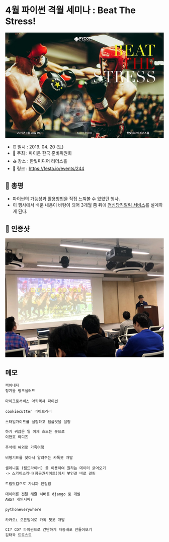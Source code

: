 # 4월 파이썬 격월 세미나 : Beat The Stress!

![4월 파이썬 격월 세미나 : Beat The Stress!](image.JPG)

- ⏰ 일시 : 2019. 04. 20 (토)
- 💁 주최 : 파이콘 한국 준비위원회
- ⛳ 장소 : 한빛미디어 리더스홀
- 🔗 링크 : https://festa.io/events/244

## 👏 총평 

- 파이썬의 가능성과 활용방법을 직접 느껴볼 수 있었던 행사.
- 이 행사에서 배운 내용이 바탕이 되어 3개월 쯤 뒤에 [점심당직알림 서비스](https://github.com/HaenaraShin/Lunch_Shift_Alert_SMS_Sender)를 설계하게 된다.

## 📸 인증샷

![인증샷](self.jpg)


## 메모
```
찍어내자
정겨울 뱅크샐러드

마이크로서비스 아키텍쳐 파이썬

cookiecutter 라이브러리

스타일가이드를 설정하고 템플릿을 설정

```

```
하기 귀찮은 일 이제 효도는 봇으로
이현호 와디즈

추석에 해외로 가족여행

비행기표를 찾아서 알려주는 카톡봇 개발

셀레니움 (웹드라이버) 를 이용하여 원하는 데이터 긁어오기
-> 스카이스캐너(항공권사이트)에서 봇인걸 바로 걸림

트립닷컴으로 가니까 안걸림

데이터를 전달 해줄 서버를 django 로 개발
AWS? 개인서버?

pythoneverywhere

카카오i 오픈빌더로 카톡 챗봇 개발
```

```
CI? CD? 파이썬으로 간단하게 자동배포 만들어보기
김태욱 트로스트
```

